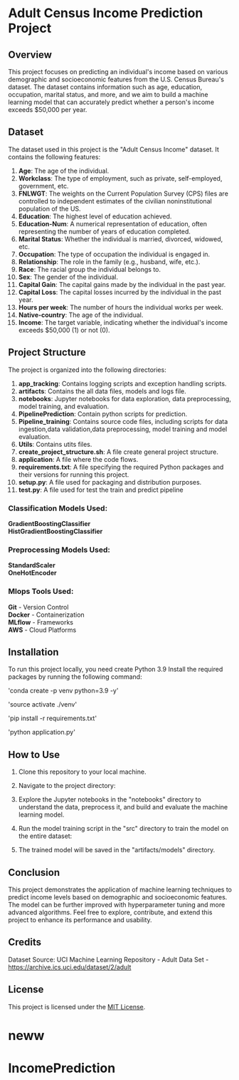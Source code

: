 # Adult Census Income Prediction Project

## Overview

This project focuses on predicting an individual's income based on various demographic and socioeconomic features from the U.S. Census Bureau's dataset. The dataset contains information such as age, education, occupation, marital status, and more, and we aim to build a machine learning model that can accurately predict whether a person's income exceeds $50,000 per year.

## Dataset

The dataset used in this project is the "Adult Census Income" dataset. It contains the following features:

1. **Age**: The age of the individual. <br>
2. **Workclass**: The type of employment, such as private, self-employed, government, etc. <br>
3. **FNLWGT**: The weights on the Current Population Survey (CPS) files are controlled to independent estimates of the civilian noninstitutional population of the US. <br>
4. **Education**: The highest level of education achieved. <br>
5. **Education-Num**: A numerical representation of education, often representing the number of years of education completed. <br>
6. **Marital Status**: Whether the individual is married, divorced, widowed, etc. <br>
7. **Occupation**: The type of occupation the individual is engaged in. <br>
8. **Relationship**: The role in the family (e.g., husband, wife, etc.). <br>
9. **Race**: The racial group the individual belongs to. <br>
10. **Sex**: The gender of the individual. <br>
11. **Capital Gain**: The capital gains made by the individual in the past year. <br>
12. **Capital Loss**: The capital losses incurred by the individual in the past year. <br>
13. **Hours per week**: The number of hours the individual works per week. <br>
14. **Native-country**: The age of the individual. <br>
14. **Income**: The target variable, indicating whether the individual's income exceeds $50,000 (1) or not (0). <br>

## Project Structure

The project is organized into the following directories:
1. **app_tracking**: Contains logging scripts and exception handling scripts. <br>
1. **artifacts**: Contains the all data files, models and logs file. <br>
2. **notebooks**: Jupyter notebooks for data exploration, data preprocessing, model training, and evaluation. <br>
3. **PipelinePrediction**: Contain python scripts for prediction. <br>
4. **Pipeline_training**: Contains source code files, including scripts for data ingestion,data validation,data preprocessing, model training and model evaluation. <br>
5. **Utils**: Contains utits files. <br>
6. **create_project_structure.sh**: A file create general project structure.<br>
7. **application**: A file where the code flows. <br>
8. **requirements.txt**: A file specifying the required Python packages and their versions for running this project. <br>
9. **setup.py**: A file used for packaging and distribution purposes. <br>
10. **test.py**: A file used for test the train and predict pipeline <br>

### Classification Models Used:

 **GradientBoostingClassifier** <br>
 **HistGradientBoostingClassifier** <br>

 ### Preprocessing Models Used:
  **StandardScaler** <br>
  **OneHotEncoder** <br>

 ### Mlops Tools Used:
  **Git** - Version Control <br>
  **Docker** - Containerization <br>
  **MLflow** -  Frameworks <br>
  **AWS** - Cloud Platforms <br>

 
## Installation

To run this project locally, you need create Python 3.9 Install the required packages by running the following command:

'conda create -p venv python=3.9 -y'

'source activate ./venv'

'pip install -r requirements.txt'

'python application.py'


## How to Use

1. Clone this repository to your local machine.

2. Navigate to the project directory:


3. Explore the Jupyter notebooks in the "notebooks" directory to understand the data, preprocess it, and build and evaluate the machine learning model.

4. Run the model training script in the "src" directory to train the model on the entire dataset:


5. The trained model will be saved in the "artifacts/models" directory.

## Conclusion

This project demonstrates the application of machine learning techniques to predict income levels based on demographic and socioeconomic features. The model can be further improved with hyperparameter tuning and more advanced algorithms. Feel free to explore, contribute, and extend this project to enhance its performance and usability.

## Credits

Dataset Source: UCI Machine Learning Repository - Adult Data Set - https://archive.ics.uci.edu/dataset/2/adult

## License

This project is licensed under the [MIT License](LICENSE).
# neww
# IncomePrediction
